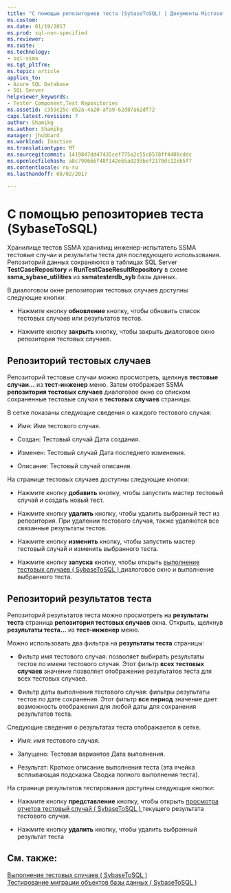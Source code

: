 ```yaml
---
title: "С помощью репозиториев теста (SybaseToSQL) | Документы Microsoft"
ms.custom: 
ms.date: 01/19/2017
ms.prod: sql-non-specified
ms.reviewer: 
ms.suite: 
ms.technology:
- sql-ssma
ms.tgt_pltfrm: 
ms.topic: article
applies_to:
- Azure SQL Database
- SQL Server
helpviewer_keywords:
- Tester Component,Test Repositories
ms.assetid: c359c25c-db2a-4a20-afa9-62d87a62df72
caps.latest.revision: 7
author: Shamikg
ms.author: Shamikg
manager: jhubbard
ms.workload: Inactive
ms.translationtype: MT
ms.sourcegitcommit: 1419847dd47435cef775a2c55c0578ff4406cddc
ms.openlocfilehash: a8c790666f48f142e65a0293bef2170dc12eb5f7
ms.contentlocale: ru-ru
ms.lasthandoff: 08/02/2017

---
```

# <a name="using-test-repositories-sybasetosql"></a>С помощью репозиториев теста (SybaseToSQL)
Хранилище тестов SSMA хранилищ инженер-испытатель SSMA тестовые случаи и результаты теста для последующего использования. Репозиторий данных сохраняются в таблицах SQL Server **TestCaseRepository** и **RunTestCaseResultRepository** в схеме **ssma_sybase_utilities** из **ssmatesterdb_syb** базы данных.  
  
В диалоговом окне репозитория тестовых случаев доступны следующие кнопки:  
  
-   Нажмите кнопку **обновление** кнопку, чтобы обновить список тестовых случаев или результатов тестов.  
  
-   Нажмите кнопку **закрыть** кнопку, чтобы закрыть диалоговое окно репозитория тестовых случаев.  
  
## <a name="test-cases-repository"></a>Репозиторий тестовых случаев  
Репозиторий тестовые случаи можно просмотреть, щелкнув **тестовые случаи...** из **тест-инженер** меню. Затем отображает SSMA **репозитория тестовых случаев** диалоговое окно со списком сохраненные тестовые случаи в **тестовых случаев** страницы.  
  
В сетке показаны следующие сведения о каждого тестового случая:  
  
-   Имя: Имя тестового случая.  
  
-   Создан: Тестовый случай Дата создания.  
  
-   Изменен: Тестовый случай Дата последнего изменения.  
  
-   Описание: Тестовый случай описания.  
  
На странице тестовых случаев доступны следующие кнопки:  
  
-   Нажмите кнопку **добавить** кнопку, чтобы запустить мастер тестовый случай и создать новый тест.  
  
-   Нажмите кнопку **удалить** кнопку, чтобы удалить выбранный тест из репозитория. При удалении тестового случая, также удаляются все связанные результаты тестов.  
  
-   Нажмите кнопку **изменить** кнопку, чтобы запустить мастер тестовый случай и изменить выбранного теста.  
  
-   Нажмите кнопку **запуска** кнопку, чтобы открыть [выполнение тестовых случаев &#40; SybaseToSQL &#41; ](../../ssma/sybase/running-test-cases-sybasetosql.md) диалоговое окно и выполнение выбранного теста.  
  
## <a name="test-results-repository"></a>Репозиторий результатов теста  
Репозиторий результатов теста можно просмотреть на **результаты теста** страница **репозитория тестовых случаев** окна. Открыть, щелкнув **результаты теста...** из **тест-инженер** меню.  
  
Можно использовать два фильтра на **результаты теста** страницы:  
  
-   Фильтр имя тестового случая: позволяет выбирать результаты тестов по имени тестового случая. Этот фильтр **всех тестовых случаев** значение позволяет отображение результатов теста для всех тестовых случаев.  
  
-   Фильтр даты выполнения тестового случая: фильтры результаты тестов по дате сохранения. Этот фильтр **все период** значение дает возможность отображения для любой даты для сохранения результатов теста.  
  
Следующие сведения о результатах теста отображается в сетке.  
  
-   Имя: имя тестового случая.  
  
-   Запущено: Тестовая вариантов Дата выполнения.  
  
-   Результат: Краткое описание выполнения теста (эта ячейка всплывающая подсказка Сводка полного выполнения теста).  
  
На странице результатов тестирования доступны следующие кнопки:  
  
-   Нажмите кнопку **представление** кнопку, чтобы открыть [просмотра отчетов тестовый случай &#40; SybaseToSQL &#41; ](../../ssma/sybase/viewing-test-case-reports-sybasetosql.md) текущего результата тестового случая.  
  
-   Нажмите кнопку **удалить** кнопку, чтобы удалить выбранный результат теста  
  
## <a name="see-also"></a>См. также:  
[Выполнение тестовых случаев &#40; SybaseToSQL &#41;](../../ssma/sybase/running-test-cases-sybasetosql.md)  
[Тестирование миграции объектов базы данных &#40; SybaseToSQL &#41;](../../ssma/sybase/testing-migrated-database-objects-sybasetosql.md)  
  

